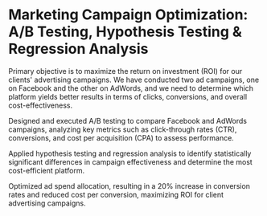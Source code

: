 # Marketing Campaign Optimization: A/B Testing, Hypothesis Testing & Regression Analysis
Primary objective is to maximize the return on investment (ROI) for our clients' advertising  campaigns. We have conducted two ad campaigns, one on Facebook and the other on AdWords, and we need to determine  which platform yields better results in terms of clicks, conversions, and overall cost-effectiveness. 

Designed and executed A/B testing to compare Facebook and AdWords campaigns, analyzing key metrics such as click-through rates (CTR), conversions, and cost per acquisition (CPA) to assess performance.

Applied hypothesis testing and regression analysis to identify statistically significant differences in campaign effectiveness and determine the most cost-efficient platform.

Optimized ad spend allocation, resulting in a 20% increase in conversion rates and reduced cost per conversion, maximizing ROI for client advertising campaigns.

